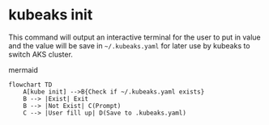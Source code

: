# kubeaks init


This command will output an interactive terminal for the user to put in value and the value will be save in `~/.kubeaks.yaml` for later use by kubeaks to switch AKS cluster.

mermaid
```mermaid
flowchart TD
    A[kube init] -->B{Check if ~/.kubeaks.yaml exists}
    B --> |Exist| Exit
    B --> |Not Exist| C(Prompt)
    C --> |User fill up| D(Save to .kubeaks.yaml)
    
```